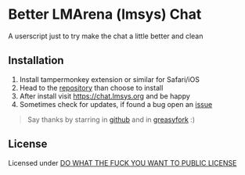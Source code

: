 # Better LMArena (lmsys) Chat

A userscript just to try make the chat a little better and clean

## Installation

1. Install tampermonkey extension or similar for Safari/iOS
2. Head to the [repository](https://greasyfork.org/en/scripts/489922-better-lmsys-chat) than choose to install
3. After install visit https://chat.lmsys.org and be happy
4. Sometimes check for updates, if found a bug open an [issue](https://github.com/insign/better-lmsys-chat)

> Say thanks by starring in [github](https://github.com/insign/better-lmsys-chat) and
> in [greasyfork](https://greasyfork.org/en/scripts/489922-better-lmsys-chat) :)

## License

Licensed under [DO WHAT THE FUCK YOU WANT TO PUBLIC LICENSE](./LICENSE)
